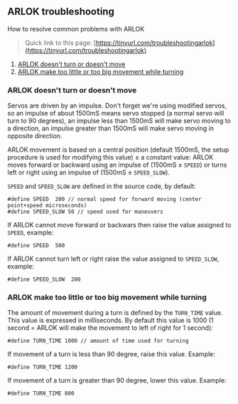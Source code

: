 ## ARLOK troubleshooting

How to resolve common problems with ARLOK

> Quick link to this page: [https://tinyurl.com/troubleshootingarlok](https://tinyurl.com/troubleshootingarlok)

1) [ARLOK doesn't turn or doesn't move](#movement)
2) [ARLOK make too little or too big movement while turning](#turning)

### <a name="movement"></a> ARLOK doesn't turn or doesn't move

Servos are driven by an impulse. Don't forget we're using modified servos, so an impulse of about 1500mS means servo stopped (a normal servo will turn to 90 degrees), an impulse less than 1500mS will make servo moving to a direction, an impulse greater than 1500mS will make servo moving in opposite direction.   

ARLOK movement is based on a central position (default 1500mS, the setup procedure is used for modifying this value) ± a constant value: ARLOK moves forward or backward using an impulse of (1500mS ± `SPEED`) or turns left or right using an impulse of (1500mS ± `SPEED_SLOW`).  

`SPEED` and `SPEED_SLOW` are defined in the source code, by default:

```
#define SPEED  200 // normal speed for forward moving (center point+speed microseconds)
#define SPEED_SLOW 50 // speed used for maneuvers
```

If ARLOK cannot move forward or backwars then raise the value assigned to 
`SPEED`, example:

```
#define SPEED  500
```

If ARLOK cannot turn left or right raise the value assigned to `SPEED_SLOW`, example:

```
#define SPEED_SLOW  200
```

### <a name="turning"></a> ARLOK make too little or too big movement while turning

The amount of movement during a turn is defined by the `TURN_TIME` value. This value is expressed in milliseconds. By default this value is 1000 (1 second = ARLOK will make the movement to left of right for 1 second):

```
#define TURN_TIME 1000 // amount of time used for turning
```

If movement of a turn is less than 90 degree, raise this value. Example:

```
#define TURN_TIME 1200 
```

If movement of a turn is greater than 90 degree, lower this value. Example:

```
#define TURN_TIME 800 
```